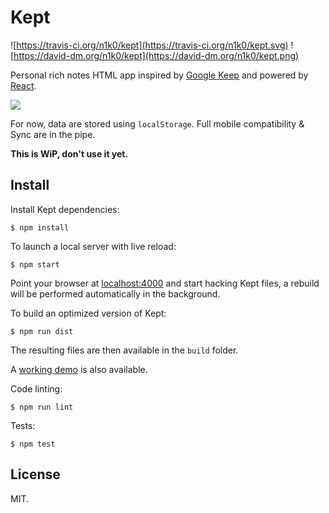 Kept
====

![https://travis-ci.org/n1k0/kept](https://travis-ci.org/n1k0/kept.svg) ![https://david-dm.org/n1k0/kept](https://david-dm.org/n1k0/kept.png)

Personal rich notes HTML app inspired by [Google Keep](https://keep.google.com/)
and powered by [React](http://facebook.github.io/react/).

[![](http://cl.ly/image/0S2K1D41441M/Screen%20Shot%202014-05-27%20at%2020.36.13.png)](http://n1k0.github.io/kept/)

For now, data are stored using `localStorage`. Full mobile compatibility & Sync
are in the pipe.

**This is WiP, don't use it yet.**

Install
-------

Install Kept dependencies:

    $ npm install

To launch a local server with live reload:

    $ npm start

Point your browser at [localhost:4000](http://localhost:4000) and start hacking
Kept files, a rebuild will be performed automatically in the background.

To build an optimized version of Kept:

    $ npm run dist

The resulting files are then available in the `build` folder.

A [working demo](http://n1k0.github.io/kept/) is also available.

Code linting:

    $ npm run lint

Tests:

    $ npm test

License
-------

MIT.
